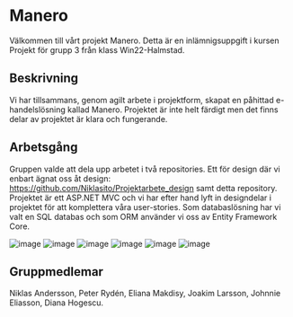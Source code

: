 # Manero

Välkommen till vårt projekt Manero. Detta är en inlämnigsuppgift i kursen Projekt för grupp 3 från klass Win22-Halmstad.

##  Beskrivning

Vi har tillsammans, genom agilt arbete i projektform, skapat en påhittad e-handelslösning kallad Manero.
Projektet är inte helt färdigt men det finns delar av projektet är klara och fungerande.


## Arbetsgång

Gruppen valde att dela upp arbetet i två repositories. Ett för design där vi enbart ägnat oss åt design: https://github.com/Niklasito/Projektarbete_design
samt detta repository.
Projektet är ett ASP.NET MVC och vi har efter hand lyft in designdelar i projektet för att komplettera våra user-stories.
Som databaslösning har vi valt en SQL databas och som ORM använder vi oss av Entity Framework Core.


![image](https://github.com/Niklasito/Manero/assets/110826266/b2ae5caa-d06a-4916-b0be-90002230553a)
![image](https://github.com/Niklasito/Manero/assets/110826266/2df6706a-7a4f-4ee9-a020-429053db265a)
![image](https://github.com/Niklasito/Manero/assets/110826266/87c17a9f-13c9-4275-b893-ee00e300a14e)
![image](https://github.com/Niklasito/Manero/assets/110826266/cbc36b5c-e6fd-42b3-bd9a-ab05097197e1)
![image](https://github.com/Niklasito/Manero/assets/110826266/7f6b9f0e-37b6-4b6f-b543-3294c08a46b5)
![image](https://github.com/Niklasito/Manero/assets/110826266/cf1a8047-496f-471c-89c8-33d2f2362460)


## Gruppmedlemar

Niklas Andersson,
Peter Rydén,
Eliana Makdisy,
Joakim Larsson,
Johnnie Eliasson,
Diana Hogescu.
